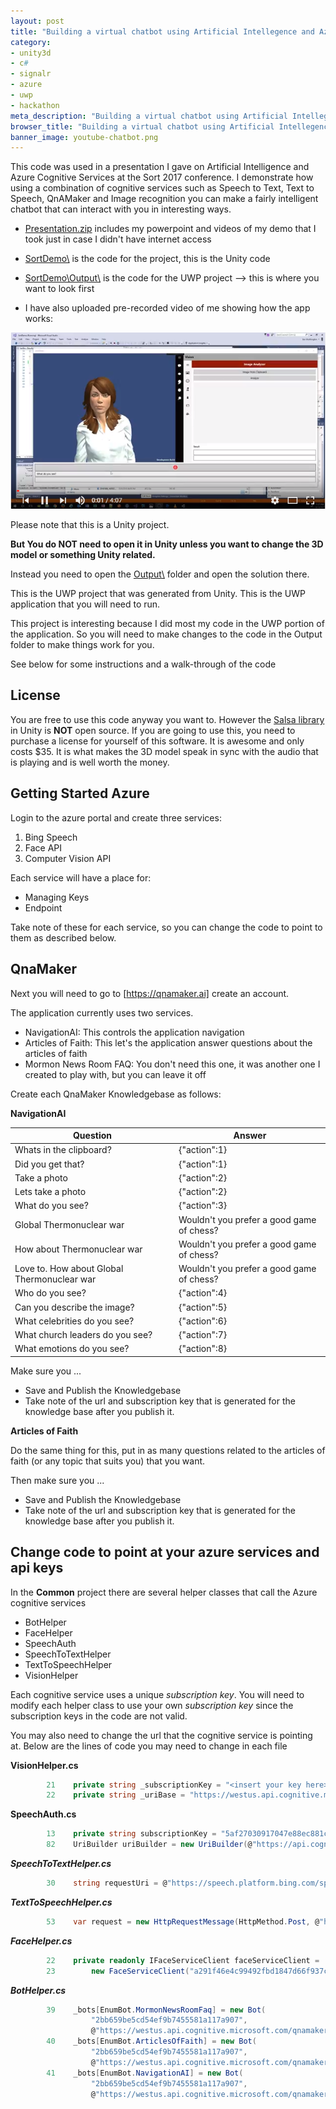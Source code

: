 ```yaml
---
layout: post
title: "Building a virtual chatbot using Artificial Intellegence and Azure Cognitive Services"
category: 
- unity3d
- c#
- signalr
- azure
- uwp
- hackathon
meta_description: "Building a virtual chatbot using Artificial Intellegence and Azure Cognitive Services"
browser_title: "Building a virtual chatbot using Artificial Intellegence and Azure Cognitive Services"
banner_image: youtube-chatbot.png
---
```


This code was used in a presentation I gave on Artificial Intelligence and Azure Cognitive Services at the Sort 2017 conference.  I demonstrate how using a combination of cognitive services such as Speech to Text, Text to Speech, QnAMaker and Image recognition you can make a fairly intelligent chatbot that can interact with you in interesting ways.

- [Presentation.zip](https://github.com/worthingtonjg/Sort2017/raw/master/Presentation.zip) includes my powerpoint and videos of my demo that I took just in case I didn't have internet access
- [SortDemo\\](https://github.com/worthingtonjg/Sort2017/tree/master/SortDemo) is the code for the project, this is the Unity code
- [SortDemo\\Output\\](https://github.com/worthingtonjg/Sort2017/tree/master/SortDemo/Output) is the code for the UWP project --> this is where you want to look first

- I have also uploaded pre-recorded video of me showing how the app works:

[![Youtube Play list](/assets/images/youtube-chatbot.png)](https://www.youtube.com/watch?v=pwptUYBXa_Q&list=PL78mPPlBvBvMXcbMYHci3VEvgWWZhbOgu)


Please note that this is a Unity project.  

__But You do NOT need to open it in Unity unless you want to change the 3D model or something Unity related.__  

Instead you need to open the [Output\\](https://github.com/worthingtonjg/Sort2017/tree/master/SortDemo/Output) folder and open the solution there.  

This is the UWP project that was generated from Unity.  This is the UWP application that you will need to run.  

This project is interesting because I did most my code in the UWP portion of the application.  So you will need to make changes to the code in the Output folder to make things work for you.  

See below for some instructions and a walk-through of the code

## License

You are free to use this code anyway you want to.  However the [Salsa library](https://www.assetstore.unity3d.com/en/#!/content/16944) in Unity is __NOT__ open source.  If you are going to use this, you need to purchase a license for yourself of this software.  It is awesome and only costs $35.  It is what makes the 3D model speak in sync with the audio that is playing and is well worth the money.

## Getting Started Azure

Login to the azure portal and create three services:

1.  Bing Speech
2.  Face API
3.  Computer Vision API

Each service will have a place for:

- Managing Keys
- Endpoint

Take note of these for each service, so you can change the code to point to them as described below.

## QnaMaker

Next you will need to go to [https://qnamaker.ai] create an account.

The application currently uses two services. 

- NavigationAI: This controls the application navigation
- Articles of Faith: This let's the application answer questions about the articles of faith
- Mormon News Room FAQ: You don't need this one, it was another one I created to play with, but you can leave it off

Create each QnaMaker Knowledgebase  as follows:

**NavigationAI**

Question | Answer 
--- | --- 
Whats in the clipboard? | {"action":1}
Did you get that? | {"action":1}
Take a photo | {"action":2}
Lets take a photo | {"action":2}
What do you see? | {"action":3}
Global Thermonuclear war | Wouldn't you prefer a good game of chess?
How about  Thermonuclear war | Wouldn't you prefer a good game of chess?
Love to.  How about Global Thermonuclear war | Wouldn't you prefer a good game of chess?
Who do you see? | {"action":4}
Can you describe the image? | {"action":5}
What celebrities do you see? | {"action":6}
What church leaders do you see? | {"action":7}
What emotions do you see? | {"action":8}

Make sure you ...

- Save and Publish the Knowledgebase
- Take note of the url and subscription key that is generated for the knowledge base after you publish it.

**Articles of Faith**

Do the same thing for this, put in as many questions related to the articles of faith (or any topic that suits you) that you want.

Then make sure you ...

- Save and Publish the Knowledgebase
- Take note of the url and subscription key that is generated for the knowledge base after you publish it.

## Change code to point at your azure services and api keys

In the **Common** project there are several helper classes that call the Azure cognitive services

- BotHelper
- FaceHelper
- SpeechAuth
- SpeechToTextHelper
- TextToSpeechHelper
- VisionHelper

Each cognitive service uses a unique *subscription key*.  You will need to modify each helper class to use your own *subscription key* since the subscription keys in the code are not valid.

You may also need to change the url that the cognitive service is pointing at.  Below are the lines of code you may need to change in each file

**VisionHelper.cs**
```c#
        21    private string _subscriptionKey = "<insert your key here>";
        22    private string _uriBase = "https://westus.api.cognitive.microsoft.com/vision/v1.0/analyze";
```

**SpeechAuth.cs**
```c#
        13    private string subscriptionKey = "5af27030917047e88ec881c84b253134"; 
        82    UriBuilder uriBuilder = new UriBuilder(@"https://api.cognitive.microsoft.com/sts/v1.0");
```

***SpeechToTextHelper.cs***
```c#
        30    string requestUri = @"https://speech.platform.bing.com/speech/recognition/interactive/cognitiveservices/v1?language=en-US";
```

***TextToSpeechHelper.cs***
```c#
        53    var request = new HttpRequestMessage(HttpMethod.Post, @"https://speech.platform.bing.com/synthesize")
```

***FaceHelper.cs***
```c#
        22    private readonly IFaceServiceClient faceServiceClient =
        23        new FaceServiceClient("a291f46e4c99492fbd1847d66f937c9f", "https://westus.api.cognitive.microsoft.com/face/v1.0");
```

***BotHelper.cs***
```c#
        39    _bots[EnumBot.MormonNewsRoomFaq] = new Bot(
                  "2bb659be5cd54ef9b7455581a117a907",  
                  @"https://westus.api.cognitive.microsoft.com/qnamaker/v2.0/knowledgebases/5649976f-c288-4ab0-ba1c-2853440c459a/generateAnswer");
        40    _bots[EnumBot.ArticlesOfFaith] = new Bot(
                  "2bb659be5cd54ef9b7455581a117a907",
                  @"https://westus.api.cognitive.microsoft.com/qnamaker/v2.0/knowledgebases/9a6ca607-6c84-415d-bbda-fbe633555131/generateAnswer");
        41    _bots[EnumBot.NavigationAI] = new Bot(
                  "2bb659be5cd54ef9b7455581a117a907",
                  @"https://westus.api.cognitive.microsoft.com/qnamaker/v2.0/knowledgebases/0e6855a2-6c2b-465b-ba36-c6fcd61df79e/generateAnswer");
```
